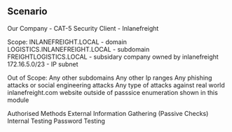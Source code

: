 ## Scenario

Our Company -   CAT-5 Security
Client      -   Inlanefreight

Scope:
        INLANEFREIGHT.LOCAL             -       domain
        LOGISTICS.INLANEFREIGHT.LOCAL   -       subdomain
        FREIGHTLOGISTICS.LOCAL          -       subsidary company owned by inlanefreight
        172.16.5.0/23                   -       IP subnet

Out of Scope:
        Any other subdomains
        Any other Ip ranges
        Any phishing attacks or social engineering attacks
        Any type of attacks against real world inlanefreight.com website outside of passsice enumeration shown in this module

Authorised Methods
        External Information Gathering (Passive Checks)
        Internal Testing
        Password Testing

